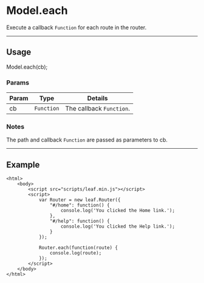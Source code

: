 # Model.each

Execute a callback `Function` for each route in the router.

----------------------------------------------------------------------

## Usage

Model.each(cb);

### Params

| Param           | Type          | Details                          |
| --------------- | ------------- | -------------------------------- |
| cb              | `Function`    | The callback `Function`.         |

### Notes

The path and callback `Function` are  passed as parameters to cb.

----------------------------------------------------------------------

## Example

    <html>
        <body>
            <script src="scripts/leaf.min.js"></script>
            <script>
				var Router = new leaf.Router({
					"#/home": function() {
						console.log('You clicked the Home link.');
					},
					"#/help": function() {
						console.log('You clicked the Help link.');
					}
				});

            	Router.each(function(route) {
            		console.log(route);
        		});
            </script>
        </body>
    </html>    